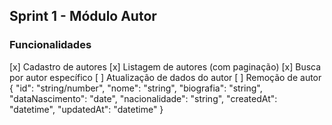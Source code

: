 ## Sprint 1 - Módulo Autor
### Funcionalidades
[x] Cadastro de autores
[x] Listagem de autores (com paginação)
[x] Busca por autor específico
[ ] Atualização de dados do autor
[ ] Remoção de autor
{
  "id": "string/number",
  "nome": "string",
  "biografia": "string",
  "dataNascimento": "date",
  "nacionalidade": "string",
  "createdAt": "datetime",
  "updatedAt": "datetime"
}